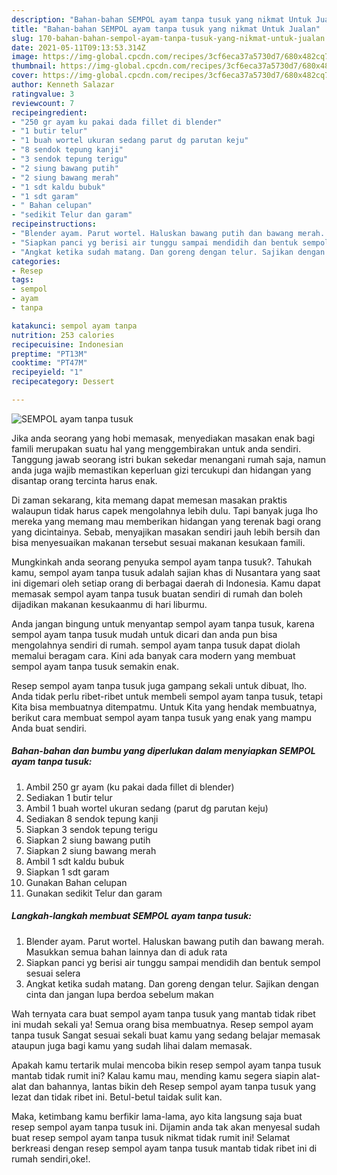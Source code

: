 ```yaml
---
description: "Bahan-bahan SEMPOL ayam tanpa tusuk yang nikmat Untuk Jualan"
title: "Bahan-bahan SEMPOL ayam tanpa tusuk yang nikmat Untuk Jualan"
slug: 170-bahan-bahan-sempol-ayam-tanpa-tusuk-yang-nikmat-untuk-jualan
date: 2021-05-11T09:13:53.314Z
image: https://img-global.cpcdn.com/recipes/3cf6eca37a5730d7/680x482cq70/sempol-ayam-tanpa-tusuk-foto-resep-utama.jpg
thumbnail: https://img-global.cpcdn.com/recipes/3cf6eca37a5730d7/680x482cq70/sempol-ayam-tanpa-tusuk-foto-resep-utama.jpg
cover: https://img-global.cpcdn.com/recipes/3cf6eca37a5730d7/680x482cq70/sempol-ayam-tanpa-tusuk-foto-resep-utama.jpg
author: Kenneth Salazar
ratingvalue: 3
reviewcount: 7
recipeingredient:
- "250 gr ayam ku pakai dada fillet di blender"
- "1 butir telur"
- "1 buah wortel ukuran sedang parut dg parutan keju"
- "8 sendok tepung kanji"
- "3 sendok tepung terigu"
- "2 siung bawang putih"
- "2 siung bawang merah"
- "1 sdt kaldu bubuk"
- "1 sdt garam"
- " Bahan celupan"
- "sedikit Telur dan garam"
recipeinstructions:
- "Blender ayam. Parut wortel. Haluskan bawang putih dan bawang merah. Masukkan semua bahan lainnya dan di aduk rata"
- "Siapkan panci yg berisi air tunggu sampai mendidih dan bentuk sempol sesuai selera"
- "Angkat ketika sudah matang. Dan goreng dengan telur. Sajikan dengan cinta dan jangan lupa berdoa sebelum makan"
categories:
- Resep
tags:
- sempol
- ayam
- tanpa

katakunci: sempol ayam tanpa 
nutrition: 253 calories
recipecuisine: Indonesian
preptime: "PT13M"
cooktime: "PT47M"
recipeyield: "1"
recipecategory: Dessert

---
```



![SEMPOL ayam tanpa tusuk](https://img-global.cpcdn.com/recipes/3cf6eca37a5730d7/680x482cq70/sempol-ayam-tanpa-tusuk-foto-resep-utama.jpg)

Jika anda seorang yang hobi memasak, menyediakan masakan enak bagi famili merupakan suatu hal yang menggembirakan untuk anda sendiri. Tanggung jawab seorang istri bukan sekedar menangani rumah saja, namun anda juga wajib memastikan keperluan gizi tercukupi dan hidangan yang disantap orang tercinta harus enak.

Di zaman  sekarang, kita memang dapat memesan masakan praktis walaupun tidak harus capek mengolahnya lebih dulu. Tapi banyak juga lho mereka yang memang mau memberikan hidangan yang terenak bagi orang yang dicintainya. Sebab, menyajikan masakan sendiri jauh lebih bersih dan bisa menyesuaikan makanan tersebut sesuai makanan kesukaan famili. 



Mungkinkah anda seorang penyuka sempol ayam tanpa tusuk?. Tahukah kamu, sempol ayam tanpa tusuk adalah sajian khas di Nusantara yang saat ini digemari oleh setiap orang di berbagai daerah di Indonesia. Kamu dapat memasak sempol ayam tanpa tusuk buatan sendiri di rumah dan boleh dijadikan makanan kesukaanmu di hari liburmu.

Anda jangan bingung untuk menyantap sempol ayam tanpa tusuk, karena sempol ayam tanpa tusuk mudah untuk dicari dan anda pun bisa mengolahnya sendiri di rumah. sempol ayam tanpa tusuk dapat diolah memalui beragam cara. Kini ada banyak cara modern yang membuat sempol ayam tanpa tusuk semakin enak.

Resep sempol ayam tanpa tusuk juga gampang sekali untuk dibuat, lho. Anda tidak perlu ribet-ribet untuk membeli sempol ayam tanpa tusuk, tetapi Kita bisa membuatnya ditempatmu. Untuk Kita yang hendak membuatnya, berikut cara membuat sempol ayam tanpa tusuk yang enak yang mampu Anda buat sendiri.

<!--inarticleads1-->

##### Bahan-bahan dan bumbu yang diperlukan dalam menyiapkan SEMPOL ayam tanpa tusuk:

1. Ambil 250 gr ayam (ku pakai dada fillet di blender)
1. Sediakan 1 butir telur
1. Ambil 1 buah wortel ukuran sedang (parut dg parutan keju)
1. Sediakan 8 sendok tepung kanji
1. Siapkan 3 sendok tepung terigu
1. Siapkan 2 siung bawang putih
1. Siapkan 2 siung bawang merah
1. Ambil 1 sdt kaldu bubuk
1. Siapkan 1 sdt garam
1. Gunakan  Bahan celupan
1. Gunakan sedikit Telur dan garam




<!--inarticleads2-->

##### Langkah-langkah membuat SEMPOL ayam tanpa tusuk:

1. Blender ayam. Parut wortel. Haluskan bawang putih dan bawang merah. Masukkan semua bahan lainnya dan di aduk rata
1. Siapkan panci yg berisi air tunggu sampai mendidih dan bentuk sempol sesuai selera
1. Angkat ketika sudah matang. Dan goreng dengan telur. Sajikan dengan cinta dan jangan lupa berdoa sebelum makan




Wah ternyata cara buat sempol ayam tanpa tusuk yang mantab tidak ribet ini mudah sekali ya! Semua orang bisa membuatnya. Resep sempol ayam tanpa tusuk Sangat sesuai sekali buat kamu yang sedang belajar memasak ataupun juga bagi kamu yang sudah lihai dalam memasak.

Apakah kamu tertarik mulai mencoba bikin resep sempol ayam tanpa tusuk mantab tidak rumit ini? Kalau kamu mau, mending kamu segera siapin alat-alat dan bahannya, lantas bikin deh Resep sempol ayam tanpa tusuk yang lezat dan tidak ribet ini. Betul-betul taidak sulit kan. 

Maka, ketimbang kamu berfikir lama-lama, ayo kita langsung saja buat resep sempol ayam tanpa tusuk ini. Dijamin anda tak akan menyesal sudah buat resep sempol ayam tanpa tusuk nikmat tidak rumit ini! Selamat berkreasi dengan resep sempol ayam tanpa tusuk mantab tidak ribet ini di rumah sendiri,oke!.

